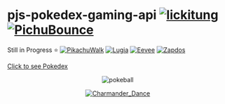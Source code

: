 # pjs-pokedex-gaming-api [![lickitung](https://emoji.gg/assets/emoji/lickitung.gif)](https://emoji.gg/emoji/lickitung) [![PichuBounce](https://emoji.gg/assets/emoji/1394-pichubounce.gif)](https://emoji.gg/emoji/1394-pichubounce)

Still in Progress ⭐ [![PikachuWalk](https://emoji.gg/assets/emoji/6921-pikachuwalk.gif)](https://emoji.gg/emoji/6921-pikachuwalk) [![Lugia](https://emoji.gg/assets/emoji/1817-lugia.gif)](https://emoji.gg/emoji/1817-lugia)  [![Eevee](https://emoji.gg/assets/emoji/2468-eevee.gif)](https://emoji.gg/emoji/2468-eevee) [![Zapdos](https://emoji.gg/assets/emoji/3664-zapdos.gif)](https://emoji.gg/emoji/3664-zapdos)

[Click to see Pokedex](https://pjsalter.github.io/pjs-pokedex-gaming-api) 

<div align="center">
  
![pokeball](https://cdn.emojidex.com/emoji/seal/pokeball.png "pokeball")
  
  [![Charmander_Dance](https://emoji.gg/assets/emoji/4334-charmander-dance.gif)](https://emoji.gg/emoji/4334-charmander-dance)
  
</div>

